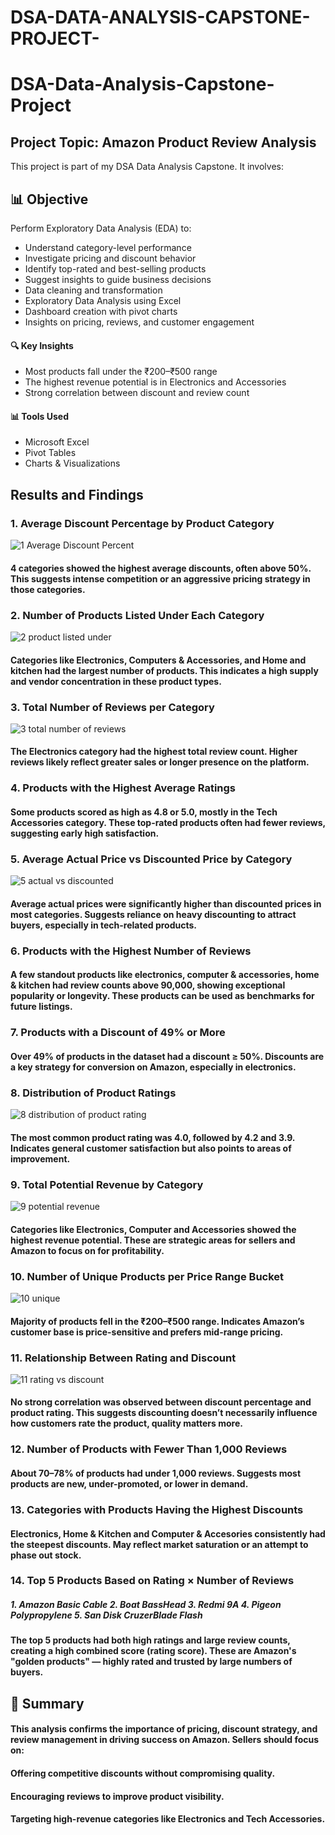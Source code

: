 # DSA-DATA-ANALYSIS-CAPSTONE-PROJECT-

# DSA-Data-Analysis-Capstone-Project
## Project Topic: Amazon Product Review Analysis

This project is part of my DSA Data Analysis Capstone. It involves:

## 📊 Objective

Perform Exploratory Data Analysis (EDA) to:
- Understand category-level performance
- Investigate pricing and discount behavior
- Identify top-rated and best-selling products
- Suggest insights to guide business decisions
- Data cleaning and transformation
- Exploratory Data Analysis using Excel
- Dashboard creation with pivot charts
- Insights on pricing, reviews, and customer engagement

#### 🔍 Key Insights
- Most products fall under the ₹200–₹500 range
- The highest revenue potential is in Electronics and Accessories
- Strong correlation between discount and review count

#### 📊 Tools Used
- Microsoft Excel
- Pivot Tables
- Charts & Visualizations

## Results and Findings

### 1. Average Discount Percentage by Product Category
![1 Average Discount Percent](https://github.com/user-attachments/assets/35258b1b-cef9-46d7-8d99-8915862d72da)
#### 4 categories showed the highest average discounts, often above 50%. This suggests intense competition or an aggressive pricing strategy in those categories.



### 2. Number of Products Listed Under Each Category
![2 product listed under](https://github.com/user-attachments/assets/970c43cd-f6cb-4044-b2f9-2d2874443b33)
#### Categories like Electronics, Computers & Accessories, and Home and kitchen had the largest number of products. This indicates a high supply and vendor concentration in these product types.



### 3. Total Number of Reviews per Category
![3 total number of reviews](https://github.com/user-attachments/assets/7b903ffe-6388-47f2-821e-0e822c76bedd)
#### The Electronics category had the highest total review count. Higher reviews likely reflect greater sales or longer presence on the platform.



### 4. Products with the Highest Average Ratings
#### Some products scored as high as 4.8 or 5.0, mostly in the Tech Accessories category. These top-rated products often had fewer reviews, suggesting early high satisfaction.



### 5. Average Actual Price vs Discounted Price by Category
![5 actual vs discounted](https://github.com/user-attachments/assets/a0c44834-0ed3-4240-a4f1-5ecf3aaa6e1c)
#### Average actual prices were significantly higher than discounted prices in most categories. Suggests reliance on heavy discounting to attract buyers, especially in tech-related products.



### 6. Products with the Highest Number of Reviews
#### A few standout products like electronics, computer & accessories, home & kitchen  had review counts above 90,000, showing exceptional popularity or longevity. These products can be used as benchmarks for future listings.



### 7. Products with a Discount of 49% or More
#### Over 49% of products in the dataset had a discount ≥ 50%. Discounts are a key strategy for conversion on Amazon, especially in electronics.



### 8. Distribution of Product Ratings
![8 distribution of product rating](https://github.com/user-attachments/assets/5936677d-5ba8-453d-a942-9d20783f3355)
#### The most common product rating was 4.0, followed by 4.2 and 3.9. Indicates general customer satisfaction but also points to areas of improvement.



### 9. Total Potential Revenue by Category
![9 potential revenue](https://github.com/user-attachments/assets/64d98456-3bdb-4bc8-867f-776019adf554)
#### Categories like Electronics, Computer and Accessories showed the highest revenue potential. These are strategic areas for sellers and Amazon to focus on for profitability.



### 10. Number of Unique Products per Price Range Bucket
![10 unique](https://github.com/user-attachments/assets/15ee5b2f-4961-4dc2-8d5d-df98c08ea7e1)
#### Majority of products fell in the ₹200–₹500 range. Indicates Amazon’s customer base is price-sensitive and prefers mid-range pricing.



### 11. Relationship Between Rating and Discount
![11 rating vs discount](https://github.com/user-attachments/assets/c701bb1b-fed1-4e79-bbf7-320d9f86b8bc)
#### No strong correlation was observed between discount percentage and product rating. This suggests discounting doesn’t necessarily influence how customers rate the product, quality matters more.



### 12. Number of Products with Fewer Than 1,000 Reviews
#### About 70–78% of products had under 1,000 reviews. Suggests most products are new, under-promoted, or lower in demand.



### 13. Categories with Products Having the Highest Discounts
#### Electronics, Home & Kitchen  and Computer & Accesories consistently had the steepest discounts. May reflect market saturation or an attempt to phase out stock.



### 14. Top 5 Products Based on Rating × Number of Reviews
##### 1. Amazon Basic Cable  2. Boat BassHead  3. Redmi 9A  4. Pigeon Polypropylene  5. San Disk CruzerBlade Flash
#### The top 5 products had both high ratings and large review counts, creating a high combined score (rating score). These are Amazon's "golden products" — highly rated and trusted by large numbers of buyers.



## 📌 Summary
#### This analysis confirms the importance of pricing, discount strategy, and review management in driving success on Amazon. Sellers should focus on:

#### Offering competitive discounts without compromising quality.

#### Encouraging reviews to improve product visibility.

#### Targeting high-revenue categories like Electronics and Tech Accessories.
